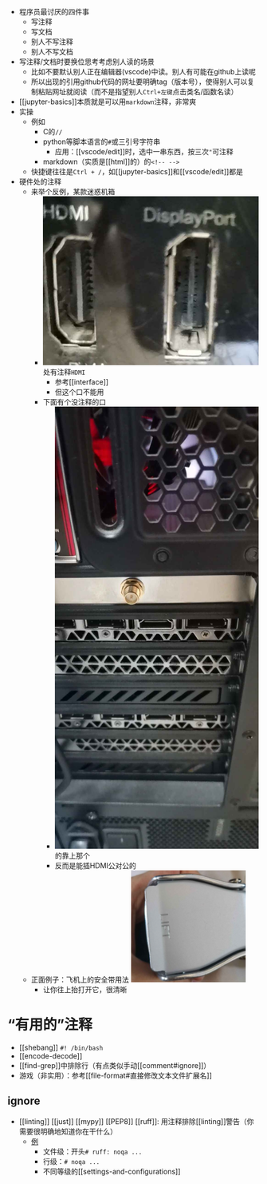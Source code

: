 - 程序员最讨厌的四件事
  - 写注释
  - 写文档
  - 别人不写注释
  - 别人不写文档
- 写注释/文档时要换位思考考虑别人读的场景
  - 比如不要默认别人正在编辑器(vscode)中读。别人有可能在github上读呢
  - 所以出现的引用github代码的网址要明确tag（版本号），使得别人可以复制粘贴网址就阅读（而不是指望别人`Ctrl+左键`点击类名/函数名读）
- [[jupyter-basics]]本质就是可以用`markdown`注释，非常爽
- 实操
  - 例如
    - C的`//`
    - python等脚本语言的`#`或三引号字符串
      - 应用：[[vscode/edit]]时，选中一串东西，按三次`"`可注释
    - markdown（实质是[[html]]的）的`<!-- -->`
  - 快捷键往往是`Ctrl + /`，如[[jupyter-basics]]和[[vscode/edit]]都是
- 硬件处的注释
  - 来举个反例，某款迷惑机箱
    - ![](hardware-comment-HDMI.jpg)处有注释`HDMI`
      - 参考[[interface]]
      - 但这个口不能用
    - 下面有个没注释的口
      - ![](hardware-no-comment.jpg)的靠上那个
      - 反而是能插HDMI公对公的
  - 正面例子：飞机上的安全带用法 ![](lift.png)
    - 让你往上抬打开它，很清晰
# “有用的”注释
- [[shebang]] `#! /bin/bash`
- [[encode-decode]]
- [[find-grep]]中排除行（有点类似手动[[comment#ignore]]）
- 游戏（非实用）：参考[[file-format#直接修改文本文件扩展名]]
## ignore
- [[linting]] [[just]] [[mypy]] [[PEP8]] [[ruff]]: 用注释排除[[linting]]警告（你需要很明确地知道你在干什么）
  - [例](https://zhuanlan.zhihu.com/p/623677671)
    - 文件级：开头`# ruff: noqa ...`
    - 行级：`# noqa ...`
    - 不同等级的[[settings-and-configurations]]